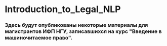 # Introduction_to_Legal_NLP
### Здесь будут опубликованы некоторые материалы для магистрантов ИФП НГУ, записавшихся на курс "Введение в машиночитаемое право".
